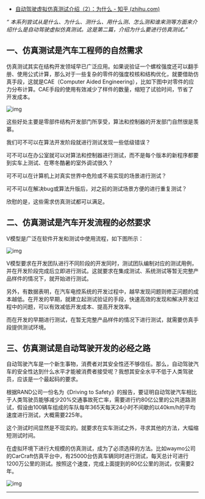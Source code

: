 - [自动驾驶虚拟仿真测试介绍（2）：为什么 - 知乎 (zhihu.com)](https://zhuanlan.zhihu.com/p/144733694)

*“ 本系列尝试从是什么、为什么、测什么、用什么测、怎么测和谁来测等方面来介绍什么是自动驾驶虚拟仿真测试。这是第二篇，介绍为什么要进行仿真测试。”*

## 一、仿真测试是汽车工程师的自然需求

仿真测试其实在结构开发领域早已广泛应用。如果说验证一个螺栓强度还可以翻手册、使用公式计算，那么对于一些复杂的零件的强度校核和结构优化，就要借助仿真手段，这就是CAE（Computer Aided Engineering），比如下图中对零件的应力分布计算。CAE手段的使用有效减少了样件的数量，缩短了试验时间，节省了开发成本。

![img](https://pic4.zhimg.com/80/v2-5bb4d8117a53f1b38a0bbceb8ee622af_720w.jpg)

这些好处主要是零部件结构开发部门所享受，算法和控制器的开发部门自然很是羡慕。

我们可不可以在算法开发阶段就进行测试发现一些低级错误？

可不可以在办公室就可以对算法和控制器进行测试，而不是每个版本的新程序都要到实车上测试、在寒冬酷暑的室外调试很久？

可不可以在计算机上对真实世界中危险或不易实现的场景进行测试？

可不可以在解决bug或算法升版后，对之前的测试场景方便的进行重复测试？

欣慰的是，这些需求仿真测试都可以满足。

## 二、仿真测试是汽车开发流程的必然要求

V模型是广泛在软件开发和测试中使用流程，如下图所示：

![img](https://pic4.zhimg.com/80/v2-1220d31745a4b476525cb86b2d07cdab_720w.jpg)

V模型要求在开发团队进行不同阶段的开发同时，测试团队编制对应的测试用例，并在开发阶段完成后立即进行测试。这就要求在集成测试、系统测试等暂无完整产品样件的情况下，就开始进行测试。

另外，有数据表明，在汽车电控系统的开发过程中，越早发现问题则修正问题的成本越低。在开发的早期，就建立起测试验证的手段，快速高效的发现和解决开发过程中的问题，可以有效减低开发成本、提高开发效率。

而在开发的早期进行测试，在暂无完整产品样件的情况下进行测试，就需要仿真手段提供测试环境。

## 三、仿真测试是自动驾驶开发的必经之路

自动驾驶汽车是一个新生事物，消费者对其安全性还不够信任。那么，自动驾驶汽车的安全性达到什么水平才能被消费者接受呢？我想其安全水平不低于人类驾驶员，应该是一个最起码的要求。

根据RAND公司一份名为《Driving to Safety》的报告，要证明自动驾驶汽车相比于人类驾驶员能够减少20%交通事故死亡率，需要进行约80亿公里的公共道路测试，假设由100辆车组成的车队每年365天每天24小时不间歇的以40km/h的平均速度进行测试，大概需要225年。

这个测试时间显然是不现实的。就要求在实车测试之外，寻求其他的方法，大幅缩短测试时间。

在虚拟环境下进行大规模的仿真测试，成为了必须选择的方法。比如waymo公司的CarCraft仿真平台中，有25000台仿真车辆同时进行测试，每天总计可进行1200万公里的测试。按照这个速度，完成上面提到的80亿公里的测试，仅需要2年。

![img](https://pic1.zhimg.com/80/v2-1a5ddd56e3c9f2cd002616c9e7db9fcc_720w.jpg)

------